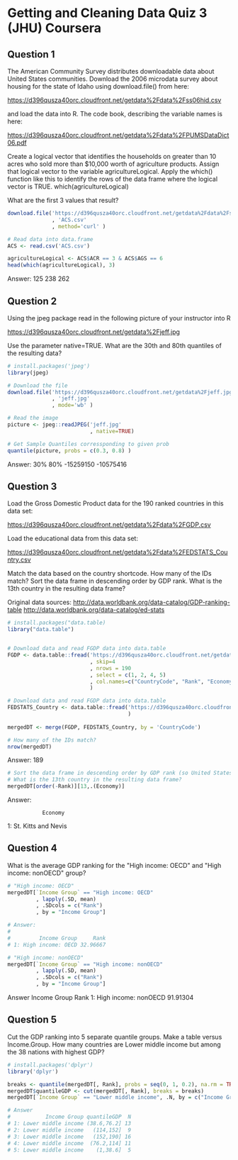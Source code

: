 Getting and Cleaning Data Quiz 3 (JHU) Coursera
=======

Question 1
----
The American Community Survey distributes downloadable data about United States communities. Download the 2006 microdata survey about housing for the state of Idaho using download.file() from here:

https://d396qusza40orc.cloudfront.net/getdata%2Fdata%2Fss06hid.csv

and load the data into R. The code book, describing the variable names is here:

https://d396qusza40orc.cloudfront.net/getdata%2Fdata%2FPUMSDataDict06.pdf

Create a logical vector that identifies the households on greater than 10 acres who sold more than $10,000 worth of agriculture products. Assign that logical vector to the variable agricultureLogical. Apply the which() function like this to identify the rows of the data frame where the logical vector is TRUE. which(agricultureLogical)

What are the first 3 values that result?

```r
download.file('https://d396qusza40orc.cloudfront.net/getdata%2Fdata%2Fss06hid.csv'
              , 'ACS.csv'
              , method='curl' )

# Read data into data.frame
ACS <- read.csv('ACS.csv')

agricultureLogical <- ACS$ACR == 3 & ACS$AGS == 6
head(which(agricultureLogical), 3)

```

Answer: 
125 238 262

Question 2
----
Using the jpeg package read in the following picture of your instructor into R

https://d396qusza40orc.cloudfront.net/getdata%2Fjeff.jpg

Use the parameter native=TRUE. What are the 30th and 80th quantiles of the resulting data?
```r
# install.packages('jpeg')
library(jpeg)

# Download the file
download.file('https://d396qusza40orc.cloudfront.net/getdata%2Fjeff.jpg'
              , 'jeff.jpg'
              , mode='wb' )

# Read the image
picture <- jpeg::readJPEG('jeff.jpg'
                          , native=TRUE)

# Get Sample Quantiles corressponding to given prob
quantile(picture, probs = c(0.3, 0.8) )
```

Answer: 
      30%       80% 
-15259150 -10575416 

Question 3
----
Load the Gross Domestic Product data for the 190 ranked countries in this data set:

https://d396qusza40orc.cloudfront.net/getdata%2Fdata%2FGDP.csv

Load the educational data from this data set:

https://d396qusza40orc.cloudfront.net/getdata%2Fdata%2FEDSTATS_Country.csv

Match the data based on the country shortcode. How many of the IDs match? Sort the data frame in descending order by GDP rank. What is the 13th country in the resulting data frame?

Original data sources: http://data.worldbank.org/data-catalog/GDP-ranking-table http://data.worldbank.org/data-catalog/ed-stats

```r
# install.packages("data.table)
library("data.table")


# Download data and read FGDP data into data.table
FGDP <- data.table::fread('https://d396qusza40orc.cloudfront.net/getdata%2Fdata%2FGDP.csv'
                          , skip=4
                          , nrows = 190
                          , select = c(1, 2, 4, 5)
                          , col.names=c("CountryCode", "Rank", "Economy", "Total")
                          )

# Download data and read FGDP data into data.table
FEDSTATS_Country <- data.table::fread('https://d396qusza40orc.cloudfront.net/getdata%2Fdata%2FEDSTATS_Country.csv'
                                      )
                                      
mergedDT <- merge(FGDP, FEDSTATS_Country, by = 'CountryCode')

# How many of the IDs match?
nrow(mergedDT)
```

Answer: 
189

```r
# Sort the data frame in descending order by GDP rank (so United States is last). 
# What is the 13th country in the resulting data frame?
mergedDT[order(-Rank)][13,.(Economy)]
```

Answer: 

               Economy
1: St. Kitts and Nevis

Question 4
----
What is the average GDP ranking for the "High income: OECD" and "High income: nonOECD" group?

```r
# "High income: OECD" 
mergedDT[`Income Group` == "High income: OECD"
         , lapply(.SD, mean)
         , .SDcols = c("Rank")
         , by = "Income Group"]

# Answer:
#
#         Income Group     Rank
# 1: High income: OECD 32.96667

# "High income: nonOECD"
mergedDT[`Income Group` == "High income: nonOECD"
         , lapply(.SD, mean)
         , .SDcols = c("Rank")
         , by = "Income Group"]
```

Answer
           Income Group     Rank
1: High income: nonOECD 91.91304


Question 5
----
Cut the GDP ranking into 5 separate quantile groups. Make a table versus Income.Group. How many countries are Lower middle income but among the 38 nations with highest GDP?

```r
# install.packages('dplyr')
library('dplyr')

breaks <- quantile(mergedDT[, Rank], probs = seq(0, 1, 0.2), na.rm = TRUE)
mergedDT$quantileGDP <- cut(mergedDT[, Rank], breaks = breaks)
mergedDT[`Income Group` == "Lower middle income", .N, by = c("Income Group", "quantileGDP")]

# Answer 
#           Income Group quantileGDP  N
# 1: Lower middle income (38.6,76.2] 13
# 2: Lower middle income   (114,152]  9
# 3: Lower middle income   (152,190] 16
# 4: Lower middle income  (76.2,114] 11
# 5: Lower middle income    (1,38.6]  5

```
